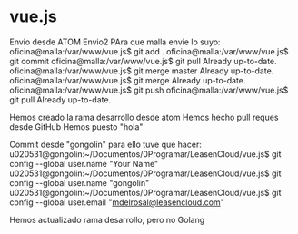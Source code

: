 # vue.js
Envio desde ATOM
Envio2
PAra que malla envie lo suyo:
oficina@malla:/var/www/vue.js$ git add .
oficina@malla:/var/www/vue.js$ git commit
oficina@malla:/var/www/vue.js$ git pull
Already up-to-date.
oficina@malla:/var/www/vue.js$ git merge master
Already up-to-date.
oficina@malla:/var/www/vue.js$ git merge
Already up-to-date.
oficina@malla:/var/www/vue.js$ git push
oficina@malla:/var/www/vue.js$ git pull
Already up-to-date.

Hemos creado la rama desarrollo desde atom
Hemos hecho pull reques desde GitHub
Hemos puesto "hola"

Commit desde "gongolin"
para ello tuve que hacer:
u020531@gongolin:~/Documentos/0Programar/LeasenCloud/vue.js$ git config --global user.name "Your Name"
u020531@gongolin:~/Documentos/0Programar/LeasenCloud/vue.js$ git config --global user.name "gongolin"
u020531@gongolin:~/Documentos/0Programar/LeasenCloud/vue.js$ git config --global user.email "mdelrosal@leasencloud.com"

Hemos actualizado rama desarrollo, pero no Golang
